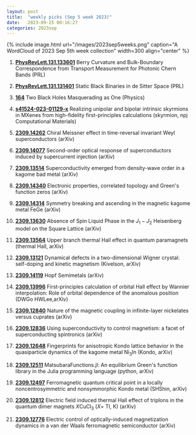 ```yaml
---
layout: post
title:  "weekly picks (Sep 5 week 2023)"
date:   2023-09-25 00:16:27
categories: 2023sep
---
```



{% include image.html url="/images/2023sep5weeks.png" caption="A WordCloud of 2023 Sep 5th week collection" width=300 align="center" %}




1. **[PhysRevLett.131.133601](https://link.aps.org/doi/10.1103/PhysRevLett.131.133601)** Berry Curvature and Bulk-Boundary Correspondence from Transport Measurement for Photonic Chern Bands (PRL)

1. **[PhysRevLett.131.131401](https://link.aps.org/doi/10.1103/PhysRevLett.131.131401)** Static Black Binaries in de Sitter Space (PRL)

1. **[164](https://physics.aps.org/articles/v16/164)** Two Black Holes Masquerading as One (Physics)

1. **[s41524-023-01129-x](https://www.nature.com/articles/s41524-023-01129-x)** Realizing unipolar and bipolar intrinsic skyrmions in MXenes from high-fidelity first-principles calculations (skyrmion, npj Computational Materials)





1. **[2309.14262](http://arxiv.org/abs/2309.14262)** Chiral Meissner effect in time-reversal invariant Weyl superconductors (arXiv)

1. **[2309.14077](http://arxiv.org/abs/2309.14077)** Second-order optical response of superconductors induced by supercurrent injection (arXiv)

1. **[2309.13514](http://arxiv.org/abs/2309.13514)** Superconductivity emerged from density-wave order in a kagome bad metal (arXiv)

1. **[2309.14340](http://arxiv.org/abs/2309.14340)** Electronic properties, correlated topology and Green's function zeros (arXiv)

1. **[2309.14314](http://arxiv.org/abs/2309.14314)** Symmetry breaking and ascending in the magnetic kagome metal FeGe (arXiv)

1. **[2309.13630](http://arxiv.org/abs/2309.13630)** Absence of Spin Liquid Phase in the $J_1-J_2$ Heisenberg model on the Square Lattice (arXiv)

1. **[2309.13564](http://arxiv.org/abs/2309.13564)** Upper branch thermal Hall effect in quantum paramagnets (thermal Hall, arXiv)

1. **[2309.13121](http://arxiv.org/abs/2309.13121)** Dynamical defects in a two-dimensional Wigner crystal: self-doping and kinetic magnetism (Kivelson, arXiv)

1. **[2309.14119](http://arxiv.org/abs/2309.14119)** Hopf Semimetals (arXiv)

1. **[2309.13996](http://arxiv.org/abs/2309.13996)** First-principles calculation of orbital Hall effect by Wannier interpolation: Role of orbital dependence of the anomalous position (DWGo HWLee,arXiv)






1. **[2309.12840](http://arxiv.org/abs/2309.12840)** Nature of the magnetic coupling in infinite-layer nickelates versus cuprates (arXiv)

1. **[2309.12836](http://arxiv.org/abs/2309.12836)** Using superconductivity to control magnetism: a facet of superconducting spintronics (arXiv)

1. **[2309.12648](http://arxiv.org/abs/2309.12648)** Fingerprints for anisotropic Kondo lattice behavior in the quasiparticle dynamics of the kagome metal Ni$_3$In (Kondo, arXiv)

1. **[2309.12511](http://arxiv.org/abs/2309.12511)** MatsubaraFunctions.jl: An equilibrium Green's function library in the Julia programming language (python, arXiv)

1. **[2309.12497](http://arxiv.org/abs/2309.12497)** Ferromagnetic quantum critical point in a locally noncentrosymmetric and nonsymmorphic Kondo metal (SHShin, arXiv)

1. **[2309.12812](http://arxiv.org/abs/2309.12812)** Electric field induced thermal Hall effect of triplons in the quantum dimer magnets $X$CuCl$_{3}$ ($X =$ Tl, K) (arXiv)



1. **[2309.12776](http://arxiv.org/abs/2309.12776)** Electric control of optically-induced magnetization dynamics in a van der Waals ferromagnetic semiconductor (arXiv)
